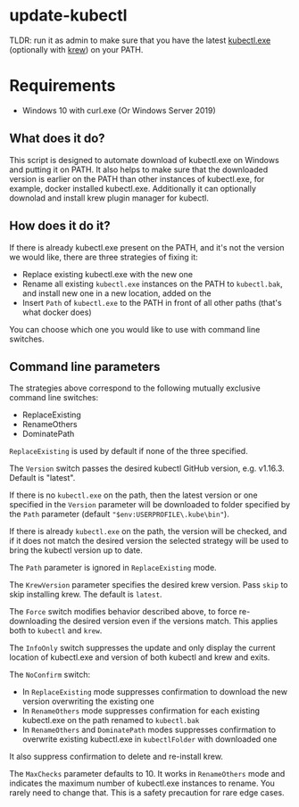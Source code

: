 # update-kubectl

TLDR: run it as admin to make sure that you have the latest [kubectl.exe](https://kubernetes.io/docs/reference/kubectl/overview/) (optionally with [krew](https://krew.dev/)) on your PATH.

# Requirements

- Windows 10 with curl.exe (Or Windows Server 2019)

## What does it do?

This script is designed to automate download of kubectl.exe on Windows and putting it on PATH.
It also helps to make sure that the downloaded version is earlier on the PATH 
than other instances of kubectl.exe, for example, docker installed kubectl.exe.
Additionally it can optionally downolad and install krew plugin manager for kubectl.

## How does it do it?

If there is already kubectl.exe present on the PATH, and it's not the version we would like,
there are three strategies of fixing it:

- Replace existing kubectl.exe with the new one
- Rename all existing `kubectl.exe` instances on the PATH to `kubectl.bak`, 
  and install new one in a new location, added on the 
- Insert `Path` of `kubectl.exe` to the PATH in front of all other paths
  (that's what docker does)

You can choose which one you would like to use with command line switches.

## Command line parameters

The strategies above correspond to the following mutually exclusive command line switches:

- ReplaceExisting
- RenameOthers
- DominatePath

`ReplaceExisting` is used by default if none of the three specified.

The `Version` switch passes the desired kubectl GitHub version, e.g. v1.16.3. Default is "latest".

If there is no `kubectl.exe` on the path, then the latest version or one specified in the `Version` parameter
will be downloaded to folder specified by the `Path` parameter (default `"$env:USERPROFILE\.kube\bin"`).

If there is already `kubectl.exe` on the path, the version will be checked, and if it does not match 
the desired version the selected strategy will be used to bring the kubectl version up to date.

The `Path` parameter is ignored in `ReplaceExisting` mode.

The `KrewVersion` parameter specifies the desired krew version. Pass `skip` to skip installing krew. The default is `latest`.

The `Force` switch modifies behavior described above, to force re-downloading the desired version even if the versions match.
This applies both to `kubectl` and `krew`.

The `InfoOnly` switch suppresses the update and only display the current location of kubectl.exe and version of both kubectl and krew and exits.

The `NoConfirm` switch:

- In `ReplaceExisting` mode suppresses confirmation to download the new version overwriting the existing one
- In `RenameOthers` mode suppresses confirmation for each existing kubectl.exe on the path renamed to `kubectl.bak`
- In `RenameOthers` and `DominatePath` modes suppresses confirmation to overwrite existing kubectl.exe in `kubectlFolder` with downloaded one

It also suppress confirmation to delete and re-install krew.

The `MaxChecks` parameter defaults to 10. It works in `RenameOthers` mode and indicates the maximum number of kubectl.exe instances to rename.
You rarely need to change that. This is a safety precaution for rare edge cases.

